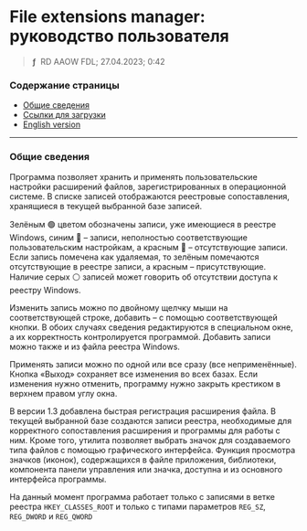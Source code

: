 # File extensions manager: руководство пользователя
> **ƒ** &nbsp;RD AAOW FDL; 27.04.2023; 0:42



### Содержание страницы

- [Общие сведения](#section-1)
- [Ссылки для загрузки](https://adslbarxatov.github.io/DPArray/ru#file-extensions-manager)
- [English version](https://adslbarxatov.github.io/FileExtensionsManager)

---

### Общие сведения

Программа позволяет хранить и применять пользовательские настройки расширений файлов, зарегистрированных в операционной системе.
В списке записей отображаются реестровые сопоставления, хранящиеся в текущей выбранной базе записей.

Зелёным :green_circle: цветом обозначены записи, уже имеющиеся в реестре Windows,
синим :large_blue_circle: – записи, неполностью соответствующие пользовательским настройкам,
а красным :red_circle: – отсутствующие записи.
Если запись помечена как удаляемая, то зелёным помечаются отсутствующие в реестре записи, а красным – присутствующие.
Наличие серых :white_circle: записей может говорить об отсутствии доступа к реестру Windows.

Изменить запись можно по двойному щелчку мыши на соответствующей строке, добавить – с помощью соответствующей кнопки.
В обоих случаях сведения редактируются в специальном окне, а их корректность контролируется программой. Добавить записи
можно также и из файла реестра Windows.

Применять записи можно по одной или все сразу (все неприменённые). Кнопка «Выход»
сохраняет все изменения во всех базах. Если изменения нужно отменить, программу нужно закрыть крестиком в верхнем правом
углу окна.

В версии 1.3 добавлена быстрая регистрация расширения файла. В текущей выбранной базе создаются записи реестра,
необходимые для корректного сопоставления расширения и программы для работы с ним. Кроме того, утилита позволяет
выбрать значок для создаваемого типа файлов с помощью графического интерфейса. Функция просмотра значков (иконок),
содержащихся в файле приложения, библиотеки, компонента панели управления или значка, доступна и из основного
интерфейса программы.

На данный момент программа работает только с записями в ветке реестра `HKEY_CLASSES_ROOT` и только с типами параметров
`REG_SZ`, `REG_DWORD` и `REG_QWORD`
